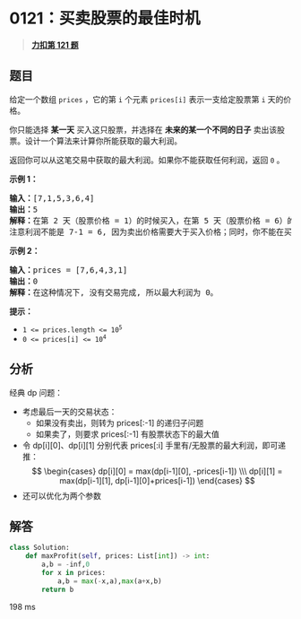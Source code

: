 # 0121：买卖股票的最佳时机


> <u>**[力扣第 121 题](https://leetcode.cn/problems/best-time-to-buy-and-sell-stock/)**</u>

## 题目

<p>给定一个数组 <code>prices</code> ，它的第 <code>i</code> 个元素 <code>prices[i]</code> 表示一支给定股票第 <code>i</code> 天的价格。</p>

<p>你只能选择 <strong>某一天</strong> 买入这只股票，并选择在 <strong>未来的某一个不同的日子</strong> 卖出该股票。设计一个算法来计算你所能获取的最大利润。</p>

<p>返回你可以从这笔交易中获取的最大利润。如果你不能获取任何利润，返回 <code>0</code> 。</p>



<p><strong>示例 1：</strong></p>

<pre>
<strong>输入：</strong>[7,1,5,3,6,4]
<strong>输出：</strong>5
<strong>解释：</strong>在第 2 天（股票价格 = 1）的时候买入，在第 5 天（股票价格 = 6）的时候卖出，最大利润 = 6-1 = 5 。
注意利润不能是 7-1 = 6, 因为卖出价格需要大于买入价格；同时，你不能在买入前卖出股票。
</pre>

<p><strong>示例 2：</strong></p>

<pre>
<strong>输入：</strong>prices = [7,6,4,3,1]
<strong>输出：</strong>0
<strong>解释：</strong>在这种情况下, 没有交易完成, 所以最大利润为 0。
</pre>



<p><strong>提示：</strong></p>

<ul>
<li><code>1 <= prices.length <= 10<sup>5</sup></code></li>
<li><code>0 <= prices[i] <= 10<sup>4</sup></code></li>
</ul>


## 分析

经典 dp 问题：
- 考虑最后一天的交易状态：
	- 如果没有卖出，则转为 prices[:-1] 的递归子问题
	- 如果卖了，则要求 prices[:-1] 有股票状态下的最大值
- 令 dp[i][0]、dp[i][1] 分别代表 prices[:i] 手里有/无股票的最大利润，即可递推：
$$ \begin{cases} 
dp[i][0] = max(dp[i-1][0], -prices[i-1]) \\\ 
dp[i][1] = max(dp[i-1][1], dp[i-1][0]+prices[i-1])
\end{cases} $$
- 还可以优化为两个参数

## 解答

```python
class Solution:
    def maxProfit(self, prices: List[int]) -> int:
        a,b = -inf,0
        for x in prices:
            a,b = max(-x,a),max(a+x,b)
        return b
```
198 ms




